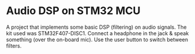 # Audio DSP on STM32 MCU


A project that implements some basic DSP (filtering) on audio signals. The kit used was STM32F407-DISC1. Connect a headphone in the jack & speak something (over the on-board mic). Use the user button to switch between filters.
